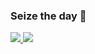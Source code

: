 <!-- <h1></h1> -->
<!-- <h3 align="center">Hi, I'm Yumin Jung 🧑‍💻</h3> -->

<!-- <h4 align="center">Click My Coffee ☕️</h4>
<p align="center">
  <a href="https://yumin-jung.vercel.app/">
    <img width="400px" src="https://media.giphy.com/media/3oEjIa5lbVSfv8a9s4/giphy.gif">
  </a>
</p> -->

<!-- <br/> -->

<!-- <h3 align="center">Tech Stack</h3> -->

<!-- <p align="center">
  <a href="https://github.com/yumin-jung">
    <img src="https://skillicons.dev/icons?i=js,ts,html,css,react,tailwind,nextjs,mongodb,git&perline=10"/>
  </a>
</p> -->

<!-- <h3 align="center">Study Now</h3> -->

<!-- <p align="center">
  <a href="https://github.com/yumin-jung">
    <img src="https://skillicons.dev/icons?i=swift,figma"/>
  </a>
</p> -->

<!-- <h3 align="center">Contribution</h3>

<p align="center">
<img width="800px" src="./profile-3d-contrib/profile-season-animate.svg">
</p> -->

<!-- <br/> -->

<h3>Seize the day 👟</h3>

<div>
  <a href="https://yumin.vercel.app/">
    <img src="https://img.shields.io/badge/Portfolio-dddddd?style=flat&logo=Next.js&logoColor=black"/>
  </a>
  <a href="https://blog-yumin.vercel.app/">
    <img src="https://img.shields.io/badge/Tech Blog-dddddd?style=flat&logo=Vercel&logoColor=black"/>
  <a href="https://yumin.vercel.app/">
</div>